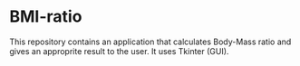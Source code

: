 # BMI-ratio
This repository contains an application that calculates Body-Mass ratio and gives an approprite result to the user. It uses Tkinter (GUI). 
